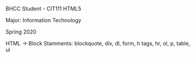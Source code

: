 BHCC Student - CIT111 HTML5

Major: Information Technology

Spring 2020

<hl>
HTML -> Block Stamments: blockquote, div, dl, form, h tags, hr, ol, p, table, ul
